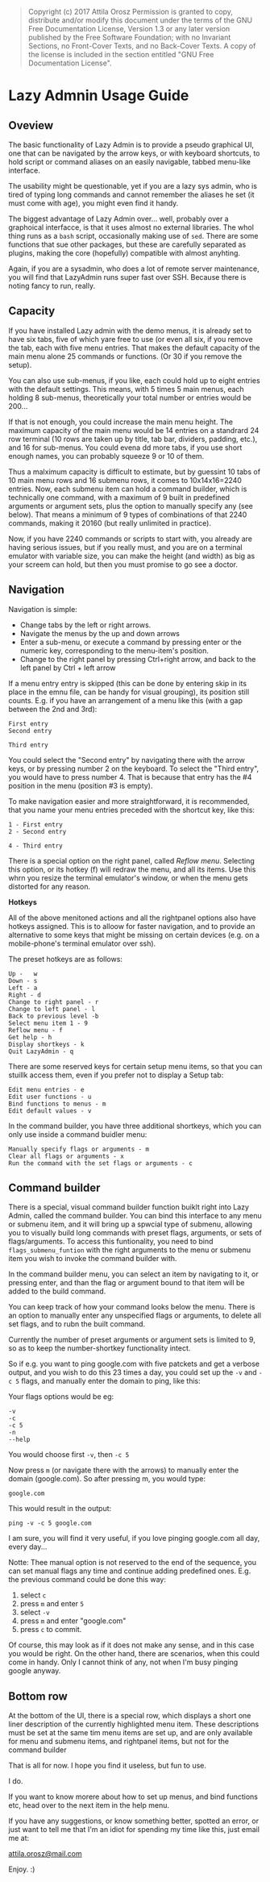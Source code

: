 > Copyright (c)  2017 Attila Orosz
> Permission is granted to copy, distribute and/or modify this document
> under the terms of the GNU Free Documentation License, Version 1.3
> or any later version published by the Free Software Foundation;
> with no Invariant Sections, no Front-Cover Texts, and no Back-Cover Texts.
> A copy of the license is included in the section entitled "GNU
> Free Documentation License".


# Lazy Admnin Usage Guide

## **Oveview**

The basic functionality of Lazy Admin is to provide a pseudo graphical UI, one that can be navigated by the arrow keys, or with keyboard shortcuts, to hold script or command aliases on an easily navigable, tabbed menu-like interface.

The usability might be questionable, yet if you are a lazy sys admin, who is tired of typing long commands and cannot remember the aliases he set (it must come with age), you might even find it handy.

The biggest advantage of Lazy Admin over... well, probably over a graphoical interfacce, is that it uses almost no external libraries. The whol thing runs as a `bash` script, occasionally making use of `sed`. There are some functions that sue other packages, but these are carefully separated as plugins, making the core (hopefully) compatible with almost anyhting.

Again, if you are a sysadmin, who does a lot of remote server maintenance, you will find that LazyAdmin runs super fast over SSH. Because there is noting fancy to run, really.

## **Capacity**

If you have installed Lazy admin with the demo menus, it is already set to have six tabs, five of which yare free to use (or even all six, if you remove the tab, each with five menu entries. That makes the default capacity of the main menu alone 25 commands or functions. (Or 30 if you remove the setup).

You can also use sub-menus, if you like, each could hold up to eight entries with the default settings. This means, with 5 times 5 main menus, each holding 8 sub-menus, theoretically your total number or entries would be 200...

If that is not enough, you could increase the main menu height. The maximum capacity of the main menu would be 14 entries on a standrard 24 row terminal (10 rows are taken up by title, tab bar, dividers, padding, etc.), and 16 for sub-menus. You could evena dd more tabs, if you use short enough names, you can probably squeeze 9 or 10 of them.

Thus a malximum capacity is difficult to estimate, but by guessint 10 tabs of 10 main menu rows and 16 submenu rows, it comes to 10x14x16=2240 entries. Now, each submenu item can hold a command builder, which is technically one command, with a maximum of 9 built in predefined arguments or argument sets, plus the option to manually specify any (see below). That means a minimum of 9 types of combinations of that 2240 commands, making it 20160 (but really unlimited in practice).

Now, if you have 2240 commands or scripts to start with, you already are having serious issues, but if you really must, and you are on a terminal emulator with variable size, you can make the height (and width) as big as your screem can hold, but then you must promise to go see a doctor.


## **Navigation**


Navigation is simple:

* Change tabs by the left or right arrows.
* Navigate the menus by the up and down arrows
* Enter a sub-menu, or execute a command by pressing enter or the numeric key, corresponding to the menu-item's position.
* Change to the right panel by pressing Ctrl+right arrow, and back to the left panel by Ctrl + left arrow

If a menu entry entry is skipped (this can be done by entering skip in its place in the emnu file, can be handy for visual grouping), its position still counts. E.g. if you have an arrangement of a menu like this (with a gap between the 2nd and 3rd):

    First entry
	Second entry

	Third entry

You could select the "Second entry" by navigating there with the arrow keys, or by pressing number 2 on the keyboard.
To select the "Third entry", you would have to press number 4. That is because that entry has the #4 position in the menu (position #3 is empty).

To make navigation easier and more straightforward, it is recommended, that you name your menu entries preceded with the shortcut key, like this:

	1 - First entry
	2 - Second entry

	4 - Third entry

There is a special option on the right panel, called *Reflow menu*. Selecting this option, or its hotkey (f) will redraw the menu, and all its items. Use this whrn you resize the terminal emulator's window, or when the menu gets distorted for any reason.

**Hotkeys**

All of the above menitoned actions and all the rightpanel options also have hotkeys assigned. This is to alloow for faster navigation, and to provide an alternative to some keys that might be missing on certain devices (e.g. on a mobile-phone's terminal emulator over ssh).

The preset hotkeys are as follows:

    Up -   w
    Down - s
    Left - a
    Right - d
    Change to right panel - r
    Change to left panel - l
    Back to previous level -b
    Select menu item 1 - 9
    Reflow menu - f
    Get help - h
    Display shortkeys - k
    Quit LazyAdmin - q

There are some reserved keys for certain setup menu items, so that you can stuillk access them, even if you prefer not to display a Setup tab:

    Edit menu entries - e
    Edit user functions - u
    Bind functions to menus - m
    Edit default values - v

In the command builder, you have three additional shortkeys, which you can only use inside a command buidler menu:

    Manually specify flags or arguments - m
    Clear all flags or arguments - x
    Run the command with the set flags or arguments - c


## **Command builder**

There is a special, visual command builder function buiklt right into Lazy Admin, called the command builder. You can bind this interface to any menu or submenu item, and it will bring up a spwcial type of submenu, allowing you to visually build long commands with preset flags, arguments, or sets of flags/arguments. To access this funtionality, you need to bind `flags_submenu_funtion` with the right arguments to the menu or submenu item you wish to invoke the command builder with.

In the command builder menu, you can select an item by navigating to it, or pressing enter, and than the flag or argument bound to that item will be added to the build command.

You can keep track of how your command looks below the menu. There is an option to manually enter any unspecified flags or arguments, to delete all set flags, and to rubn the built command.

Currently the number of preset arguments or argument sets is limited to 9, so as to keep the number-shortkey functionality intect.

So if e.g. you want to ping google.com with five patckets and get a verbose output, and you wish to do this 23 times a day, you could set up the `-v` and `-c 5` flags, and manually enter the domain to ping, like this:

Your flags options would be eg:

	-v
    -c
	-c 5
	-n
	--help

You would choose first `-v`, then `-c 5`

Now press `m` (or navigate there with the arrows) to manually enter the domain (google.com). So after pressing m, you would type:

	google.com

This would result in the output:

	ping -v -c 5 google.com

I am sure, you will find it very useful, if you love pinging google.com all day, every day...

Notte: Thee manual option is not reserved to the end of the sequence, you can set manual flags any time and continue adding predefined ones. E.g. the previous command could be done this way:

1. select `c`
2. press `m` and enter `5` <press enter>
3. select `-v`
4. press `m` and enter "google.com"
5. press `c` to commit.

Of course, this may look as if it does not make any sense, and in this case you would be right. On the other hand, there are scenarios, when this could come in handy. Only I cannot think of any, not when I'm busy pinging google anyway.


## **Bottom row**

At the bottom of the UI, there is a special row, which displays a short one liner description of the currently highlighted menu item. These descriptions must be set at the same tim menu items are set up, and are only available for menu and submenu items, and rightpanel items, but not for the command builder

That is all for now. I hope you find it useless, but fun to use.

I do.

If you want to know morere about how to set up menus, and bind functions etc, head over to the next item in the help menu.

If you have any suggestions, or know something better, spotted an error, or just want to tell me that I'm an idiot for spending my time like this, just email me at:

attila.orosz@mail.com

Enjoy. :)
